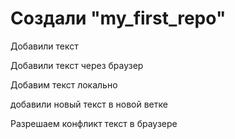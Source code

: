 # Создали "my_first_repo" 

Добавили текст

Добавили текст через браузер

Добавим текст локально 

добавили новый текст в новой ветке

Разрешаем конфликт текст в браузере
